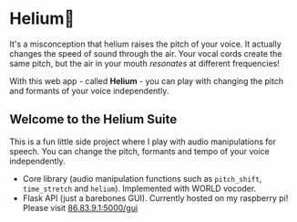 # Helium🎈
It's a misconception that helium raises the pitch of your voice. 
It actually changes the speed of sound through the air. 
Your vocal cords create the same pitch, but the air in your mouth _resonates_ at different frequencies!

With this web app - called **Helium** - you can play with changing the pitch and formants of your voice independently. 

## Welcome to the Helium Suite

This is a fun little side project where I play with audio manipulations for speech. You can change the pitch, formants and tempo of your voice independently.
- Core library (audio manipulation functions such as `pitch_shift`, `time_stretch` and `helium`). Implemented with WORLD vocoder.
- Flask API (just a barebones GUI). Currently hosted on my raspberry pi! Please visit [86.83.9.1:5000/gui](http://86.83.9.1:5000/gui)
